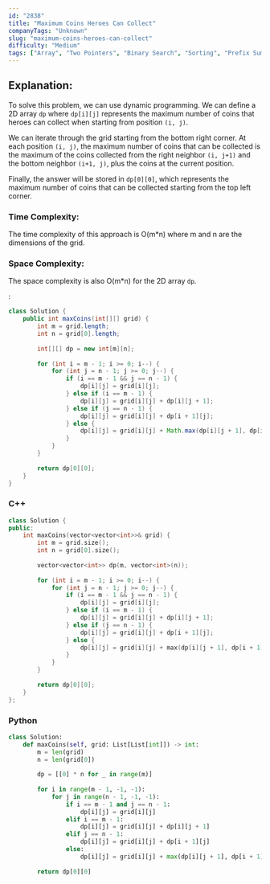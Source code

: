 ```yaml
---
id: "2838"
title: "Maximum Coins Heroes Can Collect"
companyTags: "Unknown"
slug: "maximum-coins-heroes-can-collect"
difficulty: "Medium"
tags: ["Array", "Two Pointers", "Binary Search", "Sorting", "Prefix Sum"]
---
```


## Explanation:
To solve this problem, we can use dynamic programming. We can define a 2D array `dp` where `dp[i][j]` represents the maximum number of coins that heroes can collect when starting from position `(i, j)`.

We can iterate through the grid starting from the bottom right corner. At each position `(i, j)`, the maximum number of coins that can be collected is the maximum of the coins collected from the right neighbor `(i, j+1)` and the bottom neighbor `(i+1, j)`, plus the coins at the current position.

Finally, the answer will be stored in `dp[0][0]`, which represents the maximum number of coins that can be collected starting from the top left corner.

### Time Complexity:
The time complexity of this approach is O(m*n) where m and n are the dimensions of the grid.

### Space Complexity:
The space complexity is also O(m*n) for the 2D array `dp`.

:

```java
class Solution {
    public int maxCoins(int[][] grid) {
        int m = grid.length;
        int n = grid[0].length;
        
        int[][] dp = new int[m][n];
        
        for (int i = m - 1; i >= 0; i--) {
            for (int j = n - 1; j >= 0; j--) {
                if (i == m - 1 && j == n - 1) {
                    dp[i][j] = grid[i][j];
                } else if (i == m - 1) {
                    dp[i][j] = grid[i][j] + dp[i][j + 1];
                } else if (j == n - 1) {
                    dp[i][j] = grid[i][j] + dp[i + 1][j];
                } else {
                    dp[i][j] = grid[i][j] + Math.max(dp[i][j + 1], dp[i + 1][j]);
                }
            }
        }
        
        return dp[0][0];
    }
}
```

### C++
```cpp
class Solution {
public:
    int maxCoins(vector<vector<int>>& grid) {
        int m = grid.size();
        int n = grid[0].size();
        
        vector<vector<int>> dp(m, vector<int>(n));
        
        for (int i = m - 1; i >= 0; i--) {
            for (int j = n - 1; j >= 0; j--) {
                if (i == m - 1 && j == n - 1) {
                    dp[i][j] = grid[i][j];
                } else if (i == m - 1) {
                    dp[i][j] = grid[i][j] + dp[i][j + 1];
                } else if (j == n - 1) {
                    dp[i][j] = grid[i][j] + dp[i + 1][j];
                } else {
                    dp[i][j] = grid[i][j] + max(dp[i][j + 1], dp[i + 1][j]);
                }
            }
        }
        
        return dp[0][0];
    }
};
```

### Python
```python
class Solution:
    def maxCoins(self, grid: List[List[int]]) -> int:
        m = len(grid)
        n = len(grid[0])
        
        dp = [[0] * n for _ in range(m)]
        
        for i in range(m - 1, -1, -1):
            for j in range(n - 1, -1, -1):
                if i == m - 1 and j == n - 1:
                    dp[i][j] = grid[i][j]
                elif i == m - 1:
                    dp[i][j] = grid[i][j] + dp[i][j + 1]
                elif j == n - 1:
                    dp[i][j] = grid[i][j] + dp[i + 1][j]
                else:
                    dp[i][j] = grid[i][j] + max(dp[i][j + 1], dp[i + 1][j])
        
        return dp[0][0]
```